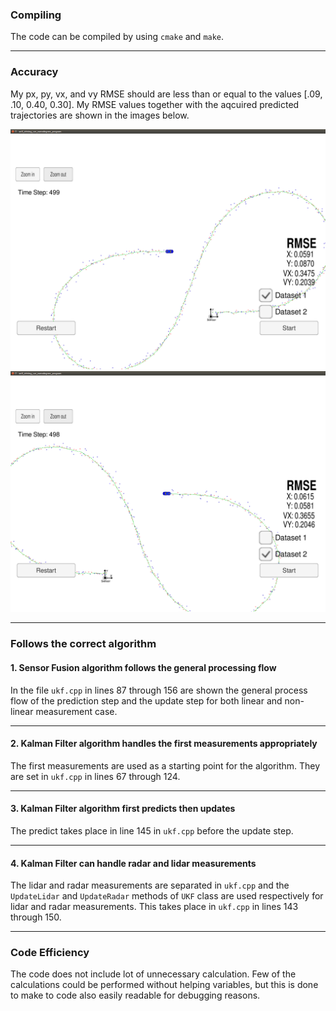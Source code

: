 [//]: # (Image References)
[image1]: ./RMSE1.png
[image2]: ./RMSE2.png

### Compiling

The code can be compiled by using `cmake` and `make`.

---
### Accuracy

My px, py, vx, and vy RMSE should are less than or equal to the values [.09, .10, 0.40, 0.30]. My RMSE values together with the aqcuired predicted trajectories are shown in the images below.

![alt text][image1] ![alt text][image2]

---
### Follows the correct algorithm

#### 1. Sensor Fusion algorithm follows the general processing flow

In the file `ukf.cpp` in lines 87 through 156 are shown the general process flow of the prediction step and the update step for both linear and non-linear measurement case. 

---
#### 2. Kalman Filter algorithm handles the first measurements appropriately

The first measurements are used as a starting point for the algorithm. They are set in `ukf.cpp` in lines 67 through 124.

---
#### 3. Kalman Filter algorithm first predicts then updates

The predict takes place in line 145 in `ukf.cpp` before the update step.

---
#### 4. Kalman Filter can handle radar and lidar measurements

The lidar and radar measurements are separated in `ukf.cpp` and the `UpdateLidar` and `UpdateRadar` methods of `UKF` class are used respectively for lidar and radar measurements. This takes place in `ukf.cpp` in lines 143 through 150.

---
### Code Efficiency

The code does not include lot of unnecessary calculation. Few of the calculations could be performed without helping variables, but this is done to make to code also easily readable for debugging reasons.
